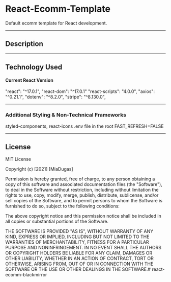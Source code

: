 # React-Ecomm-Template
Default ecomm template for React development. 

<hr>

## Description



<hr>

 <!-- ![Main View](https://github.com/miadugas/svelte_ecomm/blob/main/black_mirror.png) -->

## Technology Used
#### Current React Version

"react": "^17.0.1", "react-dom": "^17.0.1" "react-scripts": "4.0.0", "axios": "^0.21.1", "dotenv": "^8.2.0", "stripe": "^8.130.0",




<hr>

### Additional Styling & Non-Technical Frameworks
styled-components, react-icons
.env file in the root
FAST_REFRESH=FALSE


<hr>

## License

MIT License

Copyright (c) [2021] [MiaDugas]

Permission is hereby granted, free of charge, to any person obtaining a copy
of this software and associated documentation files (the "Software"), to deal
in the Software without restriction, including without limitation the rights
to use, copy, modify, merge, publish, distribute, sublicense, and/or sell
copies of the Software, and to permit persons to whom the Software is
furnished to do so, subject to the following conditions:

The above copyright notice and this permission notice shall be included in all
copies or substantial portions of the Software.

THE SOFTWARE IS PROVIDED "AS IS", WITHOUT WARRANTY OF ANY KIND, EXPRESS OR
IMPLIED, INCLUDING BUT NOT LIMITED TO THE WARRANTIES OF MERCHANTABILITY,
FITNESS FOR A PARTICULAR PURPOSE AND NONINFRINGEMENT. IN NO EVENT SHALL THE
AUTHORS OR COPYRIGHT HOLDERS BE LIABLE FOR ANY CLAIM, DAMAGES OR OTHER
LIABILITY, WHETHER IN AN ACTION OF CONTRACT, TORT OR OTHERWISE, ARISING FROM,
OUT OF OR IN CONNECTION WITH THE SOFTWARE OR THE USE OR OTHER DEALINGS IN THE
SOFTWARE.# react-ecomm-blackmirror

